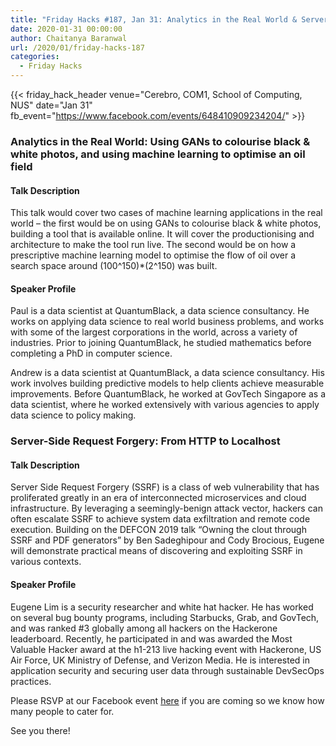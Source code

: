 ```yaml
---
title: "Friday Hacks #187, Jan 31: Analytics in the Real World & Server-Side Request Forgery"
date: 2020-01-31 00:00:00
author: Chaitanya Baranwal
url: /2020/01/friday-hacks-187
categories:
  - Friday Hacks
---
```


{{< friday_hack_header
    venue="Cerebro, COM1, School of Computing, NUS"
    date="Jan 31"
    fb_event="https://www.facebook.com/events/648410909234204/" >}}

### Analytics in the Real World: Using GANs to colourise black & white photos, and using machine learning to optimise an oil field

#### Talk Description

This talk would cover two cases of machine learning applications in the real world – the first would be on using GANs to colourise black & white photos, building a tool that is available online. It will cover the productionising and architecture to make the tool run live. The second would be on how a prescriptive machine learning model to optimise the flow of oil over a search space around (100^150)*(2^150) was built.

#### Speaker Profile

Paul is a data scientist at QuantumBlack, a data science consultancy. He works on applying data science to real world business problems, and works with some of the largest corporations in the world, across a variety of industries. Prior to joining QuantumBlack, he studied mathematics before completing a PhD in computer science.

Andrew is a data scientist at QuantumBlack, a data science consultancy. His work involves building predictive models to help clients achieve measurable improvements. Before QuantumBlack, he worked at GovTech Singapore as a data scientist, where he worked extensively with various agencies to apply data science to policy making.

### Server-Side Request Forgery: From HTTP to Localhost

#### Talk Description

Server Side Request Forgery (SSRF) is a class of web vulnerability that has proliferated greatly in an era of interconnected microservices and cloud infrastructure. By leveraging a seemingly-benign attack vector, hackers can often escalate SSRF to achieve system data exfiltration and remote code execution. Building on the DEFCON 2019 talk “Owning the clout through SSRF and PDF generators” by Ben Sadeghipour and Cody Brocious, Eugene will demonstrate practical means of discovering and exploiting SSRF in various contexts.

#### Speaker Profile

Eugene Lim is a security researcher and white hat hacker. He has worked on several bug bounty programs, including Starbucks, Grab, and GovTech, and was ranked #3 globally among all hackers on the Hackerone leaderboard. Recently, he participated in and was awarded the Most Valuable Hacker award at the h1-213 live hacking event with Hackerone, US Air Force, UK Ministry of Defense, and Verizon Media. He is interested in application security and securing user data through sustainable DevSecOps practices.

Please RSVP at our Facebook event [here](https://www.facebook.com/events/648410909234204/) if you are coming so we know how many people to cater for.

See you there!

